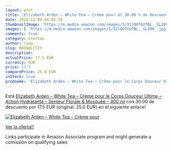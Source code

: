 ```yaml
---
layout: post
title: 'Elizabeth Arden – White Tea – Crème pour al 30.00 % de descuento'
date: 2020-12-09 04:03:58
thumbnailImage: 'https://m.media-amazon.com/images/I/31lQOfGUfBL._SL200_.jpg'
images: [ 'https://m.media-amazon.com/images/I/31lQOfGUfBL._SL200_.jpg' ]
comments: true
category: ofertas
author: ring
slug: B01N4LCTIY
description:
actualPrice: 17.5 EUR
currency: EUR
price: 17.5
comparePrice: 25.0 EUR
inStock: true
prodname: 'Elizabeth Arden – White Tea – Crème pour le Corps Douceur Ultime – Action Hydratante – Senteur Florale & Musquée – 400 ml'
---
```


Está [Elizabeth Arden – White Tea – Crème pour le Corps Douceur Ultime – Action Hydratante – Senteur Florale & Musquée – 400 ml](https://www.amazon.fr/dp/B01N4LCTIY/?tag=tolees0d-21) con 30.00 de descuento por 17.5 EUR (original: 25.0 EUR) en el siguiente enlace!

[![Elizabeth Arden – White Tea – Crème pour](https://m.media-amazon.com/images/I/31lQOfGUfBL._SL200_.jpg)](https://www.amazon.fr/dp/B01N4LCTIY/?tag=tolees0d-21)

[Ver la oferta!!](https://www.amazon.fr/dp/B01N4LCTIY/?tag=tolees0d-21)

Links participate in Amazon Associate program and might generate a comission on qualifying sales


